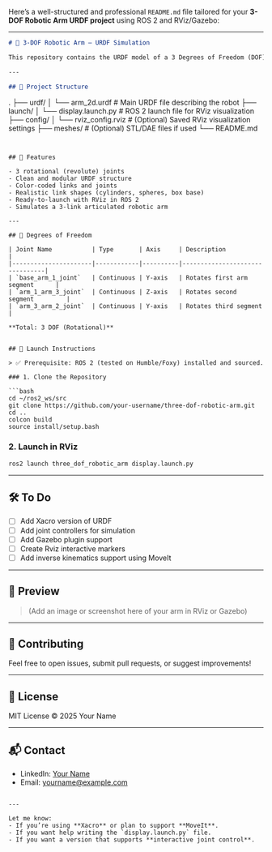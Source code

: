 Here’s a well-structured and professional `README.md` file tailored for your **3-DOF Robotic Arm URDF project** using ROS 2 and RViz/Gazebo:

---

```markdown
# 🤖 3-DOF Robotic Arm – URDF Simulation

This repository contains the URDF model of a 3 Degrees of Freedom (DOF) robotic arm designed for simulation and visualization in **ROS 2** using **RViz** and optionally **Gazebo**.

---

## 📁 Project Structure

```

.
├── urdf/
│   └── arm\_2d.urdf       # Main URDF file describing the robot
├── launch/
│   └── display.launch.py # ROS 2 launch file for RViz visualization
├── config/
│   └── rviz\_config.rviz  # (Optional) Saved RViz visualization settings
├── meshes/               # (Optional) STL/DAE files if used
└── README.md

````


## 🎯 Features

- 3 rotational (revolute) joints
- Clean and modular URDF structure
- Color-coded links and joints
- Realistic link shapes (cylinders, spheres, box base)
- Ready-to-launch with RViz in ROS 2
- Simulates a 3-link articulated robotic arm

---

## 🧠 Degrees of Freedom

| Joint Name           | Type       | Axis     | Description                    |
|----------------------|------------|----------|--------------------------------|
| `base_arm_1_joint`   | Continuous | Y-axis   | Rotates first arm segment      |
| `arm_1_arm_3_joint`  | Continuous | Z-axis   | Rotates second segment         |
| `arm_3_arm_2_joint`  | Continuous | Y-axis   | Rotates third segment          |

**Total: 3 DOF (Rotational)**


## 🚀 Launch Instructions

> ✅ Prerequisite: ROS 2 (tested on Humble/Foxy) installed and sourced.

### 1. Clone the Repository

```bash
cd ~/ros2_ws/src
git clone https://github.com/your-username/three-dof-robotic-arm.git
cd ..
colcon build
source install/setup.bash
````

### 2. Launch in RViz

```bash
ros2 launch three_dof_robotic_arm display.launch.py
```

---

## 🛠️ To Do

* [ ] Add Xacro version of URDF
* [ ] Add joint controllers for simulation
* [ ] Add Gazebo plugin support
* [ ] Create Rviz interactive markers
* [ ] Add inverse kinematics support using MoveIt

---

## 📸 Preview

> (Add an image or screenshot here of your arm in RViz or Gazebo)

---

## 🤝 Contributing

Feel free to open issues, submit pull requests, or suggest improvements!

---

## 📄 License

MIT License © 2025 Your Name

---

## 📬 Contact

* LinkedIn: [Your Name](https://linkedin.com/in/yourprofile)
* Email: [yourname@example.com](mailto:yourname@example.com)

```

---

Let me know:
- If you’re using **Xacro** or plan to support **MoveIt**.
- If you want help writing the `display.launch.py` file.
- If you want a version that supports **interactive joint control**.
```
